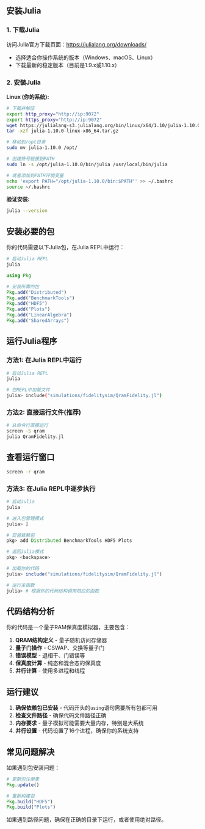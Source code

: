 
## 安装Julia

### 1. 下载Julia
访问Julia官方下载页面：https://julialang.org/downloads/
- 选择适合你操作系统的版本（Windows、macOS、Linux）
- 下载最新的稳定版本（目前是1.9.x或1.10.x）

### 2. 安装Julia
**Linux (你的系统):**
```bash
# 下载并解压
export http_proxy="http://ip:9072"
export https_proxy="http://ip:9072"
wget https://julialang-s3.julialang.org/bin/linux/x64/1.10/julia-1.10.0-linux-x86_64.tar.gz
tar -xzf julia-1.10.0-linux-x86_64.tar.gz

# 移动到/opt目录
sudo mv julia-1.10.0 /opt/

# 创建符号链接到PATH
sudo ln -s /opt/julia-1.10.0/bin/julia /usr/local/bin/julia

# 或者添加到PATH环境变量
echo 'export PATH="/opt/julia-1.10.0/bin:$PATH"' >> ~/.bashrc
source ~/.bashrc
```

**验证安装:**
```bash
julia --version
```

## 安装必要的包

你的代码需要以下Julia包，在Julia REPL中运行：
```bash
# 启动Julia REPL
julia
```


```julia
using Pkg

# 安装所需的包
Pkg.add("Distributed")
Pkg.add("BenchmarkTools") 
Pkg.add("HDF5")
Pkg.add("Plots")
Pkg.add("LinearAlgebra")
Pkg.add("SharedArrays")
```

## 运行Julia程序

### 方法1: 在Julia REPL中运行
```bash
# 启动Julia REPL
julia

# 在REPL中加载文件
julia> include("simulations/fidelitysim/QramFidelity.jl")
```

### 方法2: 直接运行文件(推荐)
```bash
# 从命令行直接运行
screen -S qram
julia QramFidelity.jl
```

## 查看运行窗口
```bash
screen -r qram
```

### 方法3: 在Julia REPL中逐步执行
```julia
# 启动Julia
julia

# 进入包管理模式
julia> ]

# 安装依赖包
pkg> add Distributed BenchmarkTools HDF5 Plots

# 返回Julia模式
pkg> <backspace>

# 加载你的代码
julia> include("simulations/fidelitysim/QramFidelity.jl")

# 运行主函数
julia> # 根据你的代码结构调用相应的函数
```

## 代码结构分析

你的代码是一个量子RAM保真度模拟器，主要包含：

1. **QRAM结构定义** - 量子随机访问存储器
2. **量子门操作** - CSWAP、交换等量子门
3. **错误模型** - 退相干、门错误等
4. **保真度计算** - 纯态和混合态的保真度
5. **并行计算** - 使用多进程和线程

## 运行建议

1. **确保依赖包已安装** - 代码开头的`using`语句需要所有包都可用
2. **检查文件路径** - 确保代码文件路径正确
3. **内存要求** - 量子模拟可能需要大量内存，特别是大系统
4. **并行设置** - 代码设置了16个进程，确保你的系统支持

## 常见问题解决

如果遇到包安装问题：
```julia
# 更新包注册表
Pkg.update()

# 重新构建包
Pkg.build("HDF5")
Pkg.build("Plots")
```

如果遇到路径问题，确保在正确的目录下运行，或者使用绝对路径。
